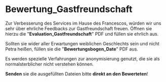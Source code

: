 # Bewertung_Gastfreundschaft
Zur Verbesserung des Services im Hause des Francescos, würden wir uns sehr über ehrliche Feedbacks zur Gastfreundschaft freuen.
Öffnen sie hierzu die "**Evaluation_Gastfreundschaft**" PDF und füllen sie ehrlich aus. 

Sollten sie wider aller Erwartungen weiblichen Geschlechts sein und nicht Petra heißen, füllen sie die "**Bewertungsbogen_Date**" PDF aus.

Es werden spezielle Verfahrungen zur anonymisierung genutzt, die sie als normalsterblicher nicht verstehen können.

**Senden** sie die ausgefüllten Dateien bitte **direkt an den Bewerteten**!
